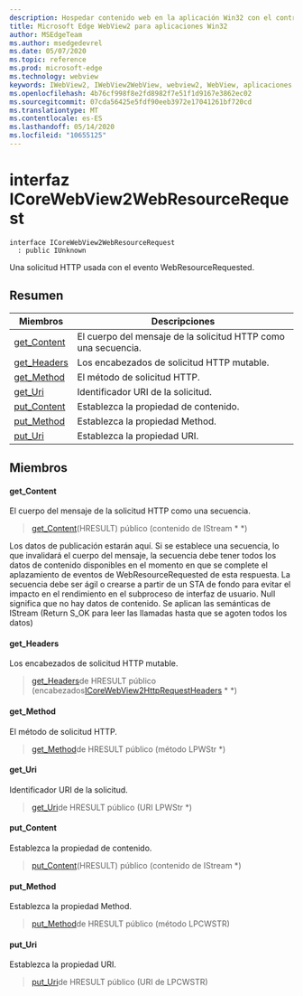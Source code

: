 ```yaml
---
description: Hospedar contenido web en la aplicación Win32 con el control Microsoft Edge WebView2
title: Microsoft Edge WebView2 para aplicaciones Win32
author: MSEdgeTeam
ms.author: msedgedevrel
ms.date: 05/07/2020
ms.topic: reference
ms.prod: microsoft-edge
ms.technology: webview
keywords: IWebView2, IWebView2WebView, webview2, WebView, aplicaciones Win32, Win32, Edge, ICoreWebView2, ICoreWebView2Controller, control de explorador, HTML Edge
ms.openlocfilehash: 4b76cf998f8e2fd8982f7e51f1d9167e3862ec02
ms.sourcegitcommit: 07cda56425e5fdf90eeb3972e17041261bf720cd
ms.translationtype: MT
ms.contentlocale: es-ES
ms.lasthandoff: 05/14/2020
ms.locfileid: "10655125"
---
```

# interfaz ICoreWebView2WebResourceRequest 

```
interface ICoreWebView2WebResourceRequest
  : public IUnknown
```

Una solicitud HTTP usada con el evento WebResourceRequested.

## Resumen

 Miembros                        | Descripciones
--------------------------------|---------------------------------------------
[get_Content](#get_content) | El cuerpo del mensaje de la solicitud HTTP como una secuencia.
[get_Headers](#get_headers) | Los encabezados de solicitud HTTP mutable.
[get_Method](#get_method) | El método de solicitud HTTP.
[get_Uri](#get_uri) | Identificador URI de la solicitud.
[put_Content](#put_content) | Establezca la propiedad de contenido.
[put_Method](#put_method) | Establezca la propiedad Method.
[put_Uri](#put_uri) | Establezca la propiedad URI.

## Miembros

#### get_Content 

El cuerpo del mensaje de la solicitud HTTP como una secuencia.

> [get_Content](#get_content)(HRESULT) público (contenido de IStream * *)

Los datos de publicación estarán aquí. Si se establece una secuencia, lo que invalidará el cuerpo del mensaje, la secuencia debe tener todos los datos de contenido disponibles en el momento en que se complete el aplazamiento de eventos de WebResourceRequested de esta respuesta. La secuencia debe ser ágil o crearse a partir de un STA de fondo para evitar el impacto en el rendimiento en el subproceso de interfaz de usuario. Null significa que no hay datos de contenido. Se aplican las semánticas de IStream (Return S_OK para leer las llamadas hasta que se agoten todos los datos)

#### get_Headers 

Los encabezados de solicitud HTTP mutable.

> [get_Headers](#get_headers)de HRESULT público (encabezados[ICoreWebView2HttpRequestHeaders](icorewebview2httprequestheaders.md) * *)

#### get_Method 

El método de solicitud HTTP.

> [get_Method](#get_method)de HRESULT público (método LPWStr *)

#### get_Uri 

Identificador URI de la solicitud.

> [get_Uri](#get_uri)de HRESULT público (URI LPWStr *)

#### put_Content 

Establezca la propiedad de contenido.

> [put_Content](#put_content)(HRESULT) público (contenido de IStream *)

#### put_Method 

Establezca la propiedad Method.

> [put_Method](#put_method)de HRESULT público (método LPCWSTR)

#### put_Uri 

Establezca la propiedad URI.

> [put_Uri](#put_uri)de HRESULT público (URI de LPCWSTR)

